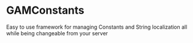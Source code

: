 # GAMConstants
Easy to use framework for managing Constants and String localization all while being changeable from your server
